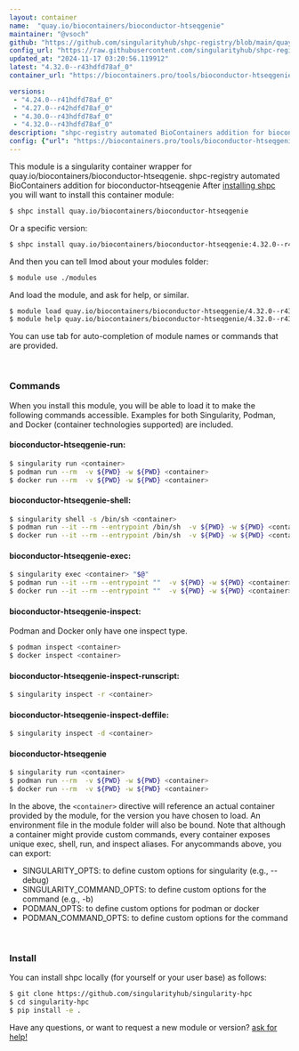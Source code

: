```yaml
---
layout: container
name:  "quay.io/biocontainers/bioconductor-htseqgenie"
maintainer: "@vsoch"
github: "https://github.com/singularityhub/shpc-registry/blob/main/quay.io/biocontainers/bioconductor-htseqgenie/container.yaml"
config_url: "https://raw.githubusercontent.com/singularityhub/shpc-registry/main/quay.io/biocontainers/bioconductor-htseqgenie/container.yaml"
updated_at: "2024-11-17 03:20:56.119912"
latest: "4.32.0--r43hdfd78af_0"
container_url: "https://biocontainers.pro/tools/bioconductor-htseqgenie"

versions:
 - "4.24.0--r41hdfd78af_0"
 - "4.27.0--r42hdfd78af_0"
 - "4.30.0--r43hdfd78af_0"
 - "4.32.0--r43hdfd78af_0"
description: "shpc-registry automated BioContainers addition for bioconductor-htseqgenie"
config: {"url": "https://biocontainers.pro/tools/bioconductor-htseqgenie", "maintainer": "@vsoch", "description": "shpc-registry automated BioContainers addition for bioconductor-htseqgenie", "latest": {"4.32.0--r43hdfd78af_0": "sha256:f5244f0276c7ab2740d5d426074fd6773efa0de656c86dac5e6542c4b04daa9e"}, "tags": {"4.24.0--r41hdfd78af_0": "sha256:ed867da011fc173d46c793be4a6b0d6979d8409f1f1e115e8e86912f54c20ca1", "4.27.0--r42hdfd78af_0": "sha256:c9a6d83a0f0faaa547f85722811ffc47f33856f959e643d3e3dcd80dd15d1009", "4.30.0--r43hdfd78af_0": "sha256:f0931b93ac1a2c0820749123d512c3fa10a599dca6d692a97797f3b20d07865a", "4.32.0--r43hdfd78af_0": "sha256:f5244f0276c7ab2740d5d426074fd6773efa0de656c86dac5e6542c4b04daa9e"}, "docker": "quay.io/biocontainers/bioconductor-htseqgenie"}
---
```


This module is a singularity container wrapper for quay.io/biocontainers/bioconductor-htseqgenie.
shpc-registry automated BioContainers addition for bioconductor-htseqgenie
After [installing shpc](#install) you will want to install this container module:


```bash
$ shpc install quay.io/biocontainers/bioconductor-htseqgenie
```

Or a specific version:

```bash
$ shpc install quay.io/biocontainers/bioconductor-htseqgenie:4.32.0--r43hdfd78af_0
```

And then you can tell lmod about your modules folder:

```bash
$ module use ./modules
```

And load the module, and ask for help, or similar.

```bash
$ module load quay.io/biocontainers/bioconductor-htseqgenie/4.32.0--r43hdfd78af_0
$ module help quay.io/biocontainers/bioconductor-htseqgenie/4.32.0--r43hdfd78af_0
```

You can use tab for auto-completion of module names or commands that are provided.

<br>

### Commands

When you install this module, you will be able to load it to make the following commands accessible.
Examples for both Singularity, Podman, and Docker (container technologies supported) are included.

#### bioconductor-htseqgenie-run:

```bash
$ singularity run <container>
$ podman run --rm  -v ${PWD} -w ${PWD} <container>
$ docker run --rm  -v ${PWD} -w ${PWD} <container>
```

#### bioconductor-htseqgenie-shell:

```bash
$ singularity shell -s /bin/sh <container>
$ podman run --it --rm --entrypoint /bin/sh  -v ${PWD} -w ${PWD} <container>
$ docker run --it --rm --entrypoint /bin/sh  -v ${PWD} -w ${PWD} <container>
```

#### bioconductor-htseqgenie-exec:

```bash
$ singularity exec <container> "$@"
$ podman run --it --rm --entrypoint ""  -v ${PWD} -w ${PWD} <container> "$@"
$ docker run --it --rm --entrypoint ""  -v ${PWD} -w ${PWD} <container> "$@"
```

#### bioconductor-htseqgenie-inspect:

Podman and Docker only have one inspect type.

```bash
$ podman inspect <container>
$ docker inspect <container>
```

#### bioconductor-htseqgenie-inspect-runscript:

```bash
$ singularity inspect -r <container>
```

#### bioconductor-htseqgenie-inspect-deffile:

```bash
$ singularity inspect -d <container>
```



#### bioconductor-htseqgenie

```bash
$ singularity run <container>
$ podman run --rm  -v ${PWD} -w ${PWD} <container>
$ docker run --rm  -v ${PWD} -w ${PWD} <container>
```


In the above, the `<container>` directive will reference an actual container provided
by the module, for the version you have chosen to load. An environment file in the
module folder will also be bound. Note that although a container
might provide custom commands, every container exposes unique exec, shell, run, and
inspect aliases. For anycommands above, you can export:

 - SINGULARITY_OPTS: to define custom options for singularity (e.g., --debug)
 - SINGULARITY_COMMAND_OPTS: to define custom options for the command (e.g., -b)
 - PODMAN_OPTS: to define custom options for podman or docker
 - PODMAN_COMMAND_OPTS: to define custom options for the command

<br>

### Install

You can install shpc locally (for yourself or your user base) as follows:

```bash
$ git clone https://github.com/singularityhub/singularity-hpc
$ cd singularity-hpc
$ pip install -e .
```

Have any questions, or want to request a new module or version? [ask for help!](https://github.com/singularityhub/singularity-hpc/issues)